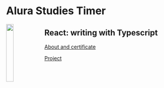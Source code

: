 # Alura Studies Timer

 <img align="left" width="20%" src='https://github.com/alura-dive-enock/certificates/blob/main/Courses/Front_End/React/React_writing_with_Typescript/assets/icon_alura_React:%20escrevendo%20com%20Typescript.png?raw=true' />

## React: writing with Typescript

[About and certificate](https://github.com/alura-dive-enock/certificates/tree/main/Courses/Front_End/React/React_writing_with_Typescript)

[Project](https://alura-dive-enock.github.io/alura_studies_timer/)